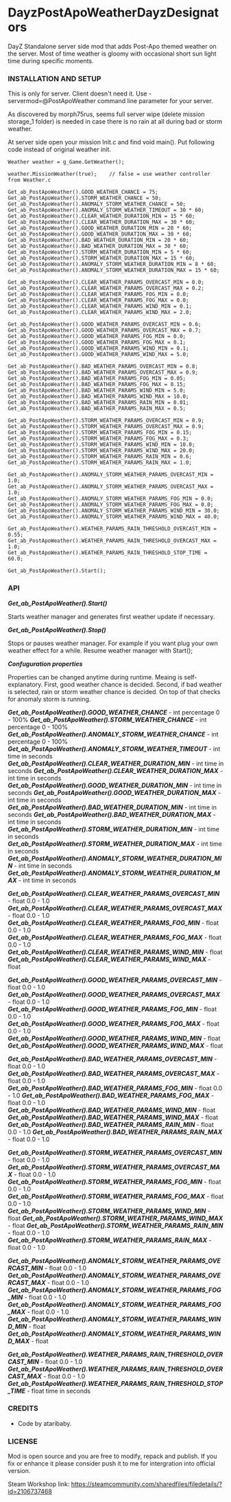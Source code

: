 # DayzPostApoWeatherDayzDesignators
<p>DayZ Standalone server side mod that adds Post-Apo themed weather on the server. Most of time weather is gloomy with occasional short sun light time during specific moments.</p>

### INSTALLATION AND SETUP
This is only for server. Client doesn't need it. Use -servermod=@PostApoWeather command line parameter for your server.

As discovered by morph75rus, seems full server wipe (delete mission storage_1 folder) is needed in case there is no rain at all during bad or storm weather.

At server side open your mission Init.c and find void main(). Put following code instead of original weather init.

```
Weather weather = g_Game.GetWeather();

weather.MissionWeather(true);    // false = use weather controller from Weather.c

Get_ab_PostApoWeather().GOOD_WEATHER_CHANCE = 75;
Get_ab_PostApoWeather().STORM_WEATHER_CHANCE = 50;
Get_ab_PostApoWeather().ANOMALY_STORM_WEATHER_CHANCE = 50;
Get_ab_PostApoWeather().ANOMALY_STORM_WEATHER_TIMEOUT = 30 * 60;
Get_ab_PostApoWeather().CLEAR_WEATHER_DURATION_MIN = 15 * 60;
Get_ab_PostApoWeather().CLEAR_WEATHER_DURATION_MAX = 30 * 60;
Get_ab_PostApoWeather().GOOD_WEATHER_DURATION_MIN = 20 * 60;
Get_ab_PostApoWeather().GOOD_WEATHER_DURATION_MAX = 30 * 60;
Get_ab_PostApoWeather().BAD_WEATHER_DURATION_MIN = 20 * 60;
Get_ab_PostApoWeather().BAD_WEATHER_DURATION_MAX = 30 * 60;
Get_ab_PostApoWeather().STORM_WEATHER_DURATION_MIN = 5 * 60;
Get_ab_PostApoWeather().STORM_WEATHER_DURATION_MAX = 15 * 60;
Get_ab_PostApoWeather().ANOMALY_STORM_WEATHER_DURATION_MIN = 8 * 60;
Get_ab_PostApoWeather().ANOMALY_STORM_WEATHER_DURATION_MAX = 15 * 60;

Get_ab_PostApoWeather().CLEAR_WEATHER_PARAMS_OVERCAST_MIN = 0.0;
Get_ab_PostApoWeather().CLEAR_WEATHER_PARAMS_OVERCAST_MAX = 0.2;
Get_ab_PostApoWeather().CLEAR_WEATHER_PARAMS_FOG_MIN = 0.0;
Get_ab_PostApoWeather().CLEAR_WEATHER_PARAMS_FOG_MAX = 0.0;
Get_ab_PostApoWeather().CLEAR_WEATHER_PARAMS_WIND_MIN = 0.1;
Get_ab_PostApoWeather().CLEAR_WEATHER_PARAMS_WIND_MAX = 2.0;

Get_ab_PostApoWeather().GOOD_WEATHER_PARAMS_OVERCAST_MIN = 0.6;
Get_ab_PostApoWeather().GOOD_WEATHER_PARAMS_OVERCAST_MAX = 0.7;
Get_ab_PostApoWeather().GOOD_WEATHER_PARAMS_FOG_MIN = 0.0;
Get_ab_PostApoWeather().GOOD_WEATHER_PARAMS_FOG_MAX = 0.1;
Get_ab_PostApoWeather().GOOD_WEATHER_PARAMS_WIND_MIN = 0.1;
Get_ab_PostApoWeather().GOOD_WEATHER_PARAMS_WIND_MAX = 5.0;

Get_ab_PostApoWeather().BAD_WEATHER_PARAMS_OVERCAST_MIN = 0.8;
Get_ab_PostApoWeather().BAD_WEATHER_PARAMS_OVERCAST_MAX = 0.9;
Get_ab_PostApoWeather().BAD_WEATHER_PARAMS_FOG_MIN = 0.05;
Get_ab_PostApoWeather().BAD_WEATHER_PARAMS_FOG_MAX = 0.15;
Get_ab_PostApoWeather().BAD_WEATHER_PARAMS_WIND_MIN = 5.0;
Get_ab_PostApoWeather().BAD_WEATHER_PARAMS_WIND_MAX = 10.0;
Get_ab_PostApoWeather().BAD_WEATHER_PARAMS_RAIN_MIN = 0.01;
Get_ab_PostApoWeather().BAD_WEATHER_PARAMS_RAIN_MAX = 0.5;

Get_ab_PostApoWeather().STORM_WEATHER_PARAMS_OVERCAST_MIN = 0.9;
Get_ab_PostApoWeather().STORM_WEATHER_PARAMS_OVERCAST_MAX = 0.9;
Get_ab_PostApoWeather().STORM_WEATHER_PARAMS_FOG_MIN = 0.15;
Get_ab_PostApoWeather().STORM_WEATHER_PARAMS_FOG_MAX = 0.3;
Get_ab_PostApoWeather().STORM_WEATHER_PARAMS_WIND_MIN = 10.0;
Get_ab_PostApoWeather().STORM_WEATHER_PARAMS_WIND_MAX = 20.0;
Get_ab_PostApoWeather().STORM_WEATHER_PARAMS_RAIN_MIN = 0.6;
Get_ab_PostApoWeather().STORM_WEATHER_PARAMS_RAIN_MAX = 1.0;

Get_ab_PostApoWeather().ANOMALY_STORM_WEATHER_PARAMS_OVERCAST_MIN = 1.0;
Get_ab_PostApoWeather().ANOMALY_STORM_WEATHER_PARAMS_OVERCAST_MAX = 1.0;
Get_ab_PostApoWeather().ANOMALY_STORM_WEATHER_PARAMS_FOG_MIN = 0.0;
Get_ab_PostApoWeather().ANOMALY_STORM_WEATHER_PARAMS_FOG_MAX = 0.0;
Get_ab_PostApoWeather().ANOMALY_STORM_WEATHER_PARAMS_WIND_MIN = 30.0;
Get_ab_PostApoWeather().ANOMALY_STORM_WEATHER_PARAMS_WIND_MAX = 40.0;

Get_ab_PostApoWeather().WEATHER_PARAMS_RAIN_THRESHOLD_OVERCAST_MIN = 0.55;
Get_ab_PostApoWeather().WEATHER_PARAMS_RAIN_THRESHOLD_OVERCAST_MAX = 1.0;
Get_ab_PostApoWeather().WEATHER_PARAMS_RAIN_THRESHOLD_STOP_TIME = 60.0;

Get_ab_PostApoWeather().Start();
```

### API
**_Get_ab_PostApoWeather().Start()_**

Starts weather manager and generates first weather update if necessary.

**_Get_ab_PostApoWeather().Stop()_**
  
Stops or pauses weather manager. For example if you want plug your own weather effect for a while. Resume weather manager with Start();

**_Confuguration properties_**

Properties can be changed anytime during runtime. Meaing is self-explanatory.
First, good weather chance is decided. Second, if bad weather is selected, rain or storm weather chance is decided. On top of that checks for anomaly storm is running.

**_Get_ab_PostApoWeather().GOOD_WEATHER_CHANCE_** - int percentage 0 - 100%
**_Get_ab_PostApoWeather().STORM_WEATHER_CHANCE_** - int percentage 0 - 100%
**_Get_ab_PostApoWeather().ANOMALY_STORM_WEATHER_CHANCE_** - int percentage 0 - 100%
**_Get_ab_PostApoWeather().ANOMALY_STORM_WEATHER_TIMEOUT_** - int time in seconds
**_Get_ab_PostApoWeather().CLEAR_WEATHER_DURATION_MIN_** - int time in seconds
**_Get_ab_PostApoWeather().CLEAR_WEATHER_DURATION_MAX_** - int time in seconds
**_Get_ab_PostApoWeather().GOOD_WEATHER_DURATION_MIN_** - int time in seconds
**_Get_ab_PostApoWeather().GOOD_WEATHER_DURATION_MAX_** - int time in seconds
**_Get_ab_PostApoWeather().BAD_WEATHER_DURATION_MIN_** - int time in seconds
**_Get_ab_PostApoWeather().BAD_WEATHER_DURATION_MAX_** - int time in seconds
**_Get_ab_PostApoWeather().STORM_WEATHER_DURATION_MIN_** - int time in seconds
**_Get_ab_PostApoWeather().STORM_WEATHER_DURATION_MAX_** - int time in seconds
**_Get_ab_PostApoWeather().ANOMALY_STORM_WEATHER_DURATION_MIN_** - int time in seconds
**_Get_ab_PostApoWeather().ANOMALY_STORM_WEATHER_DURATION_MAX_** - int time in seconds

**_Get_ab_PostApoWeather().CLEAR_WEATHER_PARAMS_OVERCAST_MIN_** - float 0.0 - 1.0
**_Get_ab_PostApoWeather().CLEAR_WEATHER_PARAMS_OVERCAST_MAX_** - float 0.0 - 1.0
**_Get_ab_PostApoWeather().CLEAR_WEATHER_PARAMS_FOG_MIN_** - float 0.0 - 1.0
**_Get_ab_PostApoWeather().CLEAR_WEATHER_PARAMS_FOG_MAX_** - float 0.0 - 1.0
**_Get_ab_PostApoWeather().CLEAR_WEATHER_PARAMS_WIND_MIN_** - float
**_Get_ab_PostApoWeather().CLEAR_WEATHER_PARAMS_WIND_MAX_** - float

**_Get_ab_PostApoWeather().GOOD_WEATHER_PARAMS_OVERCAST_MIN_** - float 0.0 - 1.0
**_Get_ab_PostApoWeather().GOOD_WEATHER_PARAMS_OVERCAST_MAX_** - float 0.0 - 1.0
**_Get_ab_PostApoWeather().GOOD_WEATHER_PARAMS_FOG_MIN_** - float 0.0 - 1.0
**_Get_ab_PostApoWeather().GOOD_WEATHER_PARAMS_FOG_MAX_** - float 0.0 - 1.0
**_Get_ab_PostApoWeather().GOOD_WEATHER_PARAMS_WIND_MIN_** - float
**_Get_ab_PostApoWeather().GOOD_WEATHER_PARAMS_WIND_MAX_** - float

**_Get_ab_PostApoWeather().BAD_WEATHER_PARAMS_OVERCAST_MIN_** - float 0.0 - 1.0
**_Get_ab_PostApoWeather().BAD_WEATHER_PARAMS_OVERCAST_MAX_** - float 0.0 - 1.0
**_Get_ab_PostApoWeather().BAD_WEATHER_PARAMS_FOG_MIN_** - float 0.0 - 1.0
**_Get_ab_PostApoWeather().BAD_WEATHER_PARAMS_FOG_MAX_** - float 0.0 - 1.0
**_Get_ab_PostApoWeather().BAD_WEATHER_PARAMS_WIND_MIN_** - float
**_Get_ab_PostApoWeather().BAD_WEATHER_PARAMS_WIND_MAX_** - float
**_Get_ab_PostApoWeather().BAD_WEATHER_PARAMS_RAIN_MIN_** - float 0.0 - 1.0
**_Get_ab_PostApoWeather().BAD_WEATHER_PARAMS_RAIN_MAX_** - float 0.0 - 1.0

**_Get_ab_PostApoWeather().STORM_WEATHER_PARAMS_OVERCAST_MIN_** - float 0.0 - 1.0
**_Get_ab_PostApoWeather().STORM_WEATHER_PARAMS_OVERCAST_MAX_** - float 0.0 - 1.0
**_Get_ab_PostApoWeather().STORM_WEATHER_PARAMS_FOG_MIN_** - float 0.0 - 1.0
**_Get_ab_PostApoWeather().STORM_WEATHER_PARAMS_FOG_MAX_** - float 0.0 - 1.0
**_Get_ab_PostApoWeather().STORM_WEATHER_PARAMS_WIND_MIN_** - float
**_Get_ab_PostApoWeather().STORM_WEATHER_PARAMS_WIND_MAX_** - float
**_Get_ab_PostApoWeather().STORM_WEATHER_PARAMS_RAIN_MIN_** - float 0.0 - 1.0
**_Get_ab_PostApoWeather().STORM_WEATHER_PARAMS_RAIN_MAX_** - float 0.0 - 1.0

**_Get_ab_PostApoWeather().ANOMALY_STORM_WEATHER_PARAMS_OVERCAST_MIN_** - float 0.0 - 1.0
**_Get_ab_PostApoWeather().ANOMALY_STORM_WEATHER_PARAMS_OVERCAST_MAX_** - float 0.0 - 1.0
**_Get_ab_PostApoWeather().ANOMALY_STORM_WEATHER_PARAMS_FOG_MIN_** - float 0.0 - 1.0
**_Get_ab_PostApoWeather().ANOMALY_STORM_WEATHER_PARAMS_FOG_MAX_** - float 0.0 - 1.0
**_Get_ab_PostApoWeather().ANOMALY_STORM_WEATHER_PARAMS_WIND_MIN_** - float
**_Get_ab_PostApoWeather().ANOMALY_STORM_WEATHER_PARAMS_WIND_MAX_** - float

**_Get_ab_PostApoWeather().WEATHER_PARAMS_RAIN_THRESHOLD_OVERCAST_MIN_** - float 0.0 - 1.0
**_Get_ab_PostApoWeather().WEATHER_PARAMS_RAIN_THRESHOLD_OVERCAST_MAX_** - float 0.0 - 1.0
**_Get_ab_PostApoWeather().WEATHER_PARAMS_RAIN_THRESHOLD_STOP_TIME_** - float time in seconds

### CREDITS
<ul>
  <li>Code by ataribaby.</li>
</ul>

### LICENSE
Mod is open source and you are free to modify, repack and publish. If you fix or enhance it please consider push it to me for intergration into official version.

Steam Workshop link: https://steamcommunity.com/sharedfiles/filedetails/?id=2106737468

